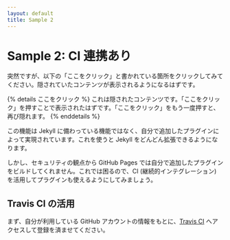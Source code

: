 ```yaml
---
layout: default
title: Sample 2
---
```


# Sample 2: CI 連携あり

突然ですが、以下の「ここをクリック」と書かれている箇所をクリックしてみてください。隠されていたコンテンツが表示されるようになるはずです。

{% details ここをクリック %}
これは隠されたコンテンツです。「ここをクリック」を押すことで表示されたはずです。「ここをクリック」をもう一度押すと、再び隠れます。
{% enddetails %}

この機能は Jekyll に備わっている機能ではなく、自分で追加したプラグインによって実現されています。これを使うと Jekyll をどんどん拡張できるようになります。

しかし、セキュリティの観点から GitHub Pages では自分で追加したプラグインをビルドしてくれません。これでは困るので、CI (継続的インテグレーション) を活用してプラグインも使えるようにしてみましょう。

## Travis CI の活用

まず、自分が利用している GitHub アカウントの情報をもとに、[Travis CI](https://travis-ci.com) へアクセスして登録を済ませてください。


